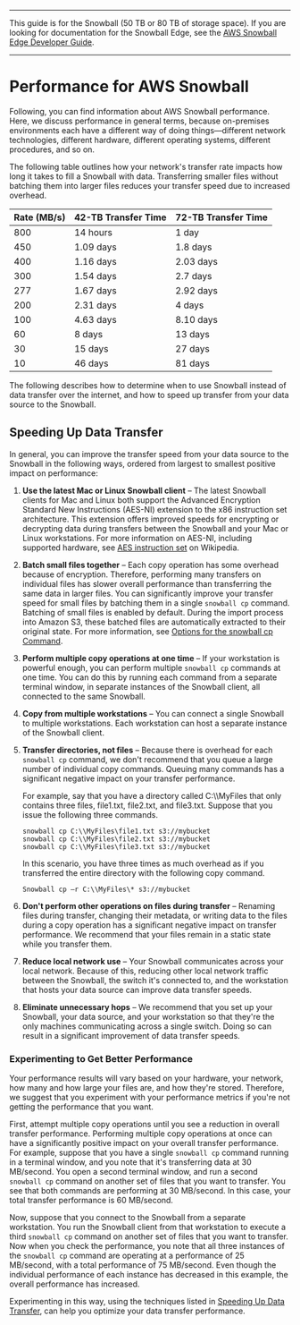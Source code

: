 --------

This guide is for the Snowball \(50 TB or 80 TB of storage space\)\. If you are looking for documentation for the Snowball Edge, see the [AWS Snowball Edge Developer Guide](https://docs.aws.amazon.com/snowball/latest/developer-guide/whatisedge.html)\.

--------

# Performance for AWS Snowball<a name="performance"></a>

Following, you can find information about AWS Snowball performance\. Here, we discuss performance in general terms, because on\-premises environments each have a different way of doing things—different network technologies, different hardware, different operating systems, different procedures, and so on\. 

The following table outlines how your network's transfer rate impacts how long it takes to fill a Snowball with data\. Transferring smaller files without batching them into larger files reduces your transfer speed due to increased overhead\.


| Rate \(MB/s\) | 42\-TB Transfer Time | 72\-TB Transfer Time | 
| --- | --- | --- | 
| 800 | 14 hours | 1 day | 
| 450 | 1\.09 days | 1\.8 days | 
| 400 | 1\.16 days | 2\.03 days | 
| 300 | 1\.54 days | 2\.7 days | 
| 277 | 1\.67 days | 2\.92 days | 
| 200 | 2\.31 days | 4 days | 
| 100 | 4\.63 days | 8\.10 days | 
| 60 | 8 days | 13 days | 
| 30 | 15 days | 27 days | 
| 10 | 46 days | 81 days | 

The following describes how to determine when to use Snowball instead of data transfer over the internet, and how to speed up transfer from your data source to the Snowball\.

## Speeding Up Data Transfer<a name="transferspeed"></a>

In general, you can improve the transfer speed from your data source to the Snowball in the following ways, ordered from largest to smallest positive impact on performance:

1. **Use the latest Mac or Linux Snowball client** – The latest Snowball clients for Mac and Linux both support the Advanced Encryption Standard New Instructions \(AES\-NI\) extension to the x86 instruction set architecture\. This extension offers improved speeds for encrypting or decrypting data during transfers between the Snowball and your Mac or Linux workstations\. For more information on AES\-NI, including supported hardware, see [AES instruction set](https://en.wikipedia.org/wiki/AES_instruction_set#Supporting_x86_CPUs) on Wikipedia\.

1. **Batch small files together** – Each copy operation has some overhead because of encryption\. Therefore, performing many transfers on individual files has slower overall performance than transferring the same data in larger files\. You can significantly improve your transfer speed for small files by batching them in a single `snowball cp` command\. Batching of small files is enabled by default\. During the import process into Amazon S3, these batched files are automatically extracted to their original state\. For more information, see [Options for the snowball cp Command](copy-command-reference.md)\.

1. **Perform multiple copy operations at one time** – If your workstation is powerful enough, you can perform multiple `snowball cp` commands at one time\. You can do this by running each command from a separate terminal window, in separate instances of the Snowball client, all connected to the same Snowball\.

1. **Copy from multiple workstations** – You can connect a single Snowball to multiple workstations\. Each workstation can host a separate instance of the Snowball client\.

1. **Transfer directories, not files** – Because there is overhead for each `snowball cp` command, we don't recommend that you queue a large number of individual copy commands\. Queuing many commands has a significant negative impact on your transfer performance\.

   For example, say that you have a directory called C:\\\\MyFiles that only contains three files, file1\.txt, file2\.txt, and file3\.txt\. Suppose that you issue the following three commands\.

   ```
   snowball cp C:\\MyFiles\file1.txt s3://mybucket
   snowball cp C:\\MyFiles\file2.txt s3://mybucket
   snowball cp C:\\MyFiles\file3.txt s3://mybucket
   ```

   In this scenario, you have three times as much overhead as if you transferred the entire directory with the following copy command\.

   ```
   Snowball cp –r C:\\MyFiles\* s3://mybucket
   ```

1. **Don't perform other operations on files during transfer** – Renaming files during transfer, changing their metadata, or writing data to the files during a copy operation has a significant negative impact on transfer performance\. We recommend that your files remain in a static state while you transfer them\. 

1. **Reduce local network use** – Your Snowball communicates across your local network\. Because of this, reducing other local network traffic between the Snowball, the switch it's connected to, and the workstation that hosts your data source can improve data transfer speeds\.

1. **Eliminate unnecessary hops** – We recommend that you set up your Snowball, your data source, and your workstation so that they're the only machines communicating across a single switch\. Doing so can result in a significant improvement of data transfer speeds\. 

### Experimenting to Get Better Performance<a name="perfex"></a>

Your performance results will vary based on your hardware, your network, how many and how large your files are, and how they're stored\. Therefore, we suggest that you experiment with your performance metrics if you're not getting the performance that you want\.

First, attempt multiple copy operations until you see a reduction in overall transfer performance\. Performing multiple copy operations at once can have a significantly positive impact on your overall transfer performance\. For example, suppose that you have a single `snowball cp` command running in a terminal window, and you note that it's transferring data at 30 MB/second\. You open a second terminal window, and run a second `snowball cp` command on another set of files that you want to transfer\. You see that both commands are performing at 30 MB/second\. In this case, your total transfer performance is 60 MB/second\.

Now, suppose that you connect to the Snowball from a separate workstation\. You run the Snowball client from that workstation to execute a third `snowball cp` command on another set of files that you want to transfer\. Now when you check the performance, you note that all three instances of the `snowball cp` command are operating at a performance of 25 MB/second, with a total performance of 75 MB/second\. Even though the individual performance of each instance has decreased in this example, the overall performance has increased\.

Experimenting in this way, using the techniques listed in [Speeding Up Data Transfer](#transferspeed), can help you optimize your data transfer performance\.